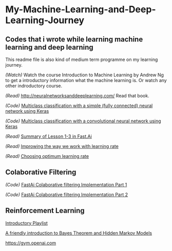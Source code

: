 # My-Machine-Learning-and-Deep-Learning-Journey
## Codes that i wrote while learning machine learning and deep learning
This readme file is also kind of medium term programme on my learning journey.

<i>(Watch)</i> Watch the course Introduction to Machine Learning by Andrew Ng to get a introductory information what the machine learning is. Or watch any other indroductory course.

<i>(Read)</i> http://neuralnetworksanddeeplearning.com/ Read that book.

<i>(Code)</i> <a href="https://github.com/mutcato/Keras_Animal_Classifier/tree/master/_SimpleNN">Multiclass classification with a simple (fully connected) neural network using Keras</a>
  
<i>(Code)</i> <a href="https://github.com/mutcato/Keras_Animal_Classifier/tree/master/_CNN">Multiclass classification with a convolutional neural network using Keras</a>

<i>(Read)</i> <a href="https://hackernoon.com/fast-ai-what-i-learned-from-lessons-1-3-b10f9958e3ff">Summary of Lesson 1-3 in Fast.Ai</a>

<i>(Read)</i> <a href="https://techburst.io/improving-the-way-we-work-with-learning-rate-5e99554f163b">Improwing the way we work with learning rate</a>

<i>(Read)</i> <a href="https://towardsdatascience.com/estimating-optimal-learning-rate-for-a-deep-neural-network-ce32f2556ce0">Choosing optimum learning rate</a>

## Colaborative Filtering
<i>(Code)</i> <a href="https://towardsdatascience.com/collaborative-filtering-and-embeddings-part-1-63b00b9739ce">FastAi Colaborative filtering Implementation Part 1</a>

<i>(Code)</i> <a href="https://towardsdatascience.com/collaborative-filtering-and-embeddings-part-2-919da17ecefb">FastAi Colaborative filtering Implementation Part 2</a>

## Reinforcement Learning
<a href="https://www.youtube.com/watch?v=6QMrNpFPVXA&list=PLXO45tsB95cIplu-fLMpUEEZTwrDNh6Ba&index=2">Introductory Playlist</a>

<a href="https://www.youtube.com/watch?v=kqSzLo9fenk&t=503s">A friendly introduction to Bayes Theorem and Hidden Markov Models</a>

https://gym.openai.com

